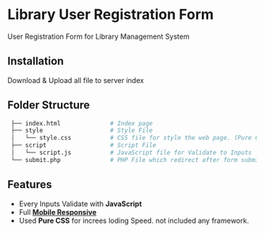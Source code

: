 # Library User Registration Form
User Registration Form for Library Management System 

## Installation

Download & Upload all file to server index

## Folder Structure
```r
 ├── index.html              # Index page
 ├── style                   # Style File
 │   └── style.css           # CSS file for style the web page. (Pure CSS)
 ├── script                  # Script File
 │   └── script.js           # JavaScript file for Validate to Inputs
 └── submit.php              # PHP File which redirect after form submit
```

## Features
- Every Inputs Validate with **JavaScript**
- Full [**Mobile Responsive**](docs/CONTRIBUTING.md)
- Used **Pure CSS** for increes loding Speed. not included any framework.

